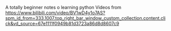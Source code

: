 A totally beginner notes o learning python
Videos from
https://www.bilibili.com/video/BV1wD4y1o7AS?spm_id_from=333.1007.top_right_bar_window_custom_collection.content.click&vd_source=67e1111f0949b81d3723a86d8d8607c9
